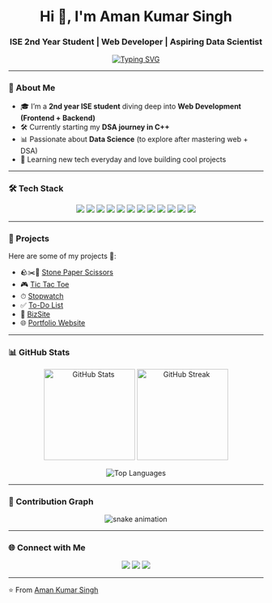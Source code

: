 <h1 align="center">Hi 👋, I'm Aman Kumar Singh</h1>
<h3 align="center">ISE 2nd Year Student | Web Developer | Aspiring Data Scientist</h3>


<p align="center">
  <a href="https://git.io/typing-svg">
    <img src="https://readme-typing-svg.herokuapp.com?font=Fira+Code&weight=500&size=22&pause=1000&color=00F7FF&center=true&vCenter=true&width=500&lines=Full-Stack+Web+Developer;DSA+%26+C%2B%2B+Enthusiast;Aspiring+Data+Scientist;Passionate+about+Building+Projects" alt="Typing SVG" />
  </a>
</p>

---

### 🚀 About Me
- 🎓 I’m a **2nd year ISE student** diving deep into **Web Development (Frontend + Backend)**  
- 🛠️ Currently starting my **DSA journey in C++**  
- 📊 Passionate about **Data Science** (to explore after mastering web + DSA)  
- 🌱 Learning new tech everyday and love building cool projects  

---

### 🛠 Tech Stack
<p align="center">
  <!-- Languages -->
  <img src="https://img.shields.io/badge/C-00599C?style=for-the-badge&logo=c&logoColor=white"/>
  <img src="https://img.shields.io/badge/C++-00599C?style=for-the-badge&logo=c%2B%2B&logoColor=white"/>
  <img src="https://img.shields.io/badge/HTML5-E34F26?style=for-the-badge&logo=html5&logoColor=white"/>
  <img src="https://img.shields.io/badge/CSS3-1572B6?style=for-the-badge&logo=css3&logoColor=white"/>
  <img src="https://img.shields.io/badge/JavaScript-F7DF1E?style=for-the-badge&logo=javascript&logoColor=black"/>
  <img src="https://img.shields.io/badge/React-20232A?style=for-the-badge&logo=react&logoColor=61DAFB"/>
  <img src="https://img.shields.io/badge/TailwindCSS-38B2AC?style=for-the-badge&logo=tailwind-css&logoColor=white"/>
  <img src="https://img.shields.io/badge/Node.js-339933?style=for-the-badge&logo=nodedotjs&logoColor=white"/>
  <img src="https://img.shields.io/badge/Express.js-000000?style=for-the-badge&logo=express&logoColor=white"/>
  <img src="https://img.shields.io/badge/MongoDB-4EA94B?style=for-the-badge&logo=mongodb&logoColor=white"/>
  <img src="https://img.shields.io/badge/Firebase-FFCA28?style=for-the-badge&logo=firebase&logoColor=black"/>
  <img src="https://img.shields.io/badge/Arduino-00979D?style=for-the-badge&logo=arduino&logoColor=white"/>
</p>

---

### 📂 Projects
Here are some of my projects 🚀:
- 🪨✂️📄 [Stone Paper Scissors](https://stone-paper-scissors-drab.vercel.app/)
- 🎮 [Tic Tac Toe](https://tic-tac-toe-alpha-tawny-74.vercel.app/)
- ⏱ [Stopwatch](https://stop-watch-one-pi.vercel.app/)
- ✅ [To-Do List](https://to-do-list-app-five-jet.vercel.app/)
- 🏢 [BizSite](https://bizsite-snowy.vercel.app/)
- 🌐 [Portfolio Website](https://aman-singhdev.vercel.app/)

---

### 📊 GitHub Stats
<p align="center">
  <img src="https://github-readme-stats.vercel.app/api?username=AmanSingh007coder&show_icons=true&theme=tokyonight" alt="GitHub Stats" height="180"/>
  <img src="https://github-readme-streak-stats.herokuapp.com/?user=AmanSingh007coder&theme=tokyonight" alt="GitHub Streak" height="180"/>
</p>

<p align="center">
  <img src="https://github-readme-stats.vercel.app/api/top-langs/?username=AmanSingh007coder&layout=compact&theme=tokyonight" alt="Top Languages"/>
</p>

---

### 🐍 Contribution Graph
<p align="center">
  <img src="https://github.com/AmanSingh007coder/AmanSingh007coder/blob/output/github-contribution-grid-snake.svg" alt="snake animation" />
</p>

---

### 🌐 Connect with Me
<p align="center">
  <a href="https://www.linkedin.com/in/aman-kumar-singh-be/"><img src="https://img.shields.io/badge/LinkedIn-0A66C2?style=for-the-badge&logo=linkedin&logoColor=white"/></a>
  <a href="https://aman-singhdev.vercel.app/"><img src="https://img.shields.io/badge/Portfolio-000000?style=for-the-badge&logo=vercel&logoColor=white"/></a>
  <a href="mailto:amansinghrajput9005@gmail.com"><img src="https://img.shields.io/badge/Email-D14836?style=for-the-badge&logo=gmail&logoColor=white"/></a>
</p>

---

⭐️ From [Aman Kumar Singh](https://github.com/AmanSingh007coder)


